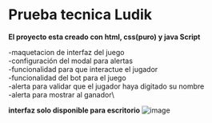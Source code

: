# Prueba tecnica Ludik
**El proyecto esta creado con html, css(puro) y java Script**

 -maquetacion de interfaz del juego\
 -configuración del modal para alertas\
 -funcionalidad para que interactue el jugador\
 -funcionalidad del bot para el juego\
 -alerta para validar que el jugador haya digitado su nombre\
 -alerta para mostrar al ganador\

**interfaz solo disponible para escritorio**
![image](https://user-images.githubusercontent.com/70293539/159174662-a3dc267e-c615-444a-89f6-39973a72cb67.png)


